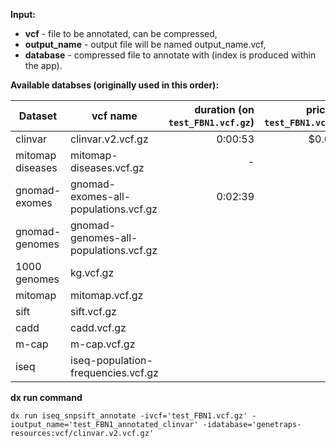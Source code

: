 **Input:**
* **vcf** - file to be annotated, can be compressed,
* **output_name** - output file will be named output_name.vcf,
* **database** - compressed file to annotate with (index is produced within the app).


**Available databses (originally used in this order):**

| Dataset | vcf name | duration (on `test_FBN1.vcf.gz`) | price (on `test_FBN1.vcf.gz`) |
|----|----|----:|----:|
| clinvar | clinvar.v2.vcf.gz | 0:00:53 | $0.0042 |
| mitomap diseases | mitomap-diseases.vcf.gz | - | - |
| gnomad-exomes | gnomad-exomes-all-populations.vcf.gz | 0:02:39 | |
| gnomad-genomes | gnomad-genomes-all-populations.vcf.gz |
| 1000 genomes | kg.vcf.gz |
| mitomap | mitomap.vcf.gz |
| sift | sift.vcf.gz |
| cadd | cadd.vcf.gz |
| m-cap | m-cap.vcf.gz |
| iseq | iseq-population-frequencies.vcf.gz |


**dx run command**

`dx run iseq_snpsift_annotate -ivcf='test_FBN1.vcf.gz' -ioutput_name='test_FBN1_annotated_clinvar' -idatabase='genetraps-resources:vcf/clinvar.v2.vcf.gz' `
